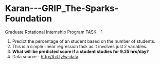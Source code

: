 # Karan---GRIP_The-Sparks-Foundation

Graduate Rotational Internship Program 
TASK - 1
1. Predict the percentage of an student based on the number of students.
2. This is a simple linear regression task as it involves just 2 variables.
3. **What will be predicted score if a student studies for 9.25 hrs/day?**
4. Data source - http://bit.ly/w-data
